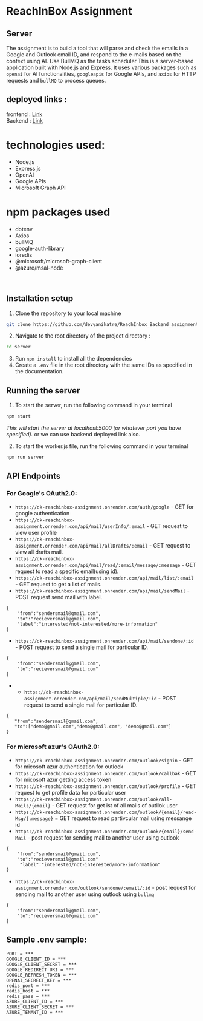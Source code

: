# ReachInBox Assignment

## Server
The assignment is to build a tool that will parse and check the emails in a Google and Outlook email ID, and
respond to the e-mails based on the context using AI. Use BullMQ as the tasks scheduler
This is a server-based application built with Node.js and Express. It uses various packages such as  `openai` for AI functionalities, `googleapis` for Google APIs, and `axios` for HTTP requests and `bullMQ` to process queues.



## deployed links :
frontend : [Link](https://dk-reachinbox-assignment.vercel.app/)
<br>
Backend : [Link](https://dk-reachinbox-assignment.onrender.com)




# technologies used:
- Node.js
- Express.js
- OpenAI
- Google APIs
- Microsoft Graph API
# npm packages used
- dotenv
- Axios
- bullMQ
- google-auth-library
- ioredis
- @microsoft/microsoft-graph-client
- @azure/msal-node

<br>

## Installation setup
1. Clone the repository to your local machine
```bash
git clone https://github.com/devyanikatre/ReachInbox_Backend_assignment
```
2. Navigate to the root directory of the project directory :
```bash 
cd server
```
3. Run `npm install` to install all the dependencies
4. Create a `.env` file in the root directory with the same IDs as specified in the documentation.

## Running the server
1. To start the server, run the following command in your terminal
```bash
npm start
```
*This will start the server at localhost:5000 (or whatever port you have specified).*
or we can use backend deployed link also.

2. To start the worker.js file, run the following command in your terminal
```bash
npm run server
```

## API Endpoints

### For Google's OAuth2.0:
- `https://dk-reachinbox-assignment.onrender.com/auth/google` - GET for google authentication
- `https://dk-reachinbox-assignment.onrender.com/api/mail/userInfo/:email` - GET request to view user profile
- `https://dk-reachinbox-assignment.onrender.com/api/mail/allDrafts/:email` - GET request to view all drafts mail.
- `https://dk-reachinbox-assignment.onrender.com/api/mail/read/:email/message/:message` - GET request to read a specific email(using id).
- `https://dk-reachinbox-assignment.onrender.com/api/mail/list/:email` - GET request to get a list of mails.
- `https://dk-reachinbox-assignment.onrender.com/api/mail/sendMail` - POST request send mail with label.
```
{
    "from":"sendersmail@gmail.com",
    "to":"recieversmail@gmail.com",
    "label":"interested/not-interested/more-information"
}
```
- `https://dk-reachinbox-assignment.onrender.com/api/mail/sendone/:id` - POST request to send a single mail for particular ID.
```
{
    "from":"sendersmail@gmail.com",
    "to":"recieversmail@gmail.com"
}
```
- - `https://dk-reachinbox-assignment.onrender.com/api/mail/sendMultiple/:id` - POST request to send a single mail for particular ID.
 ```
{
    "from":"sendersmail@gmail.com",
    "to":["demo@gmail.com","demo@gmail.com", "demo@gmail.com"]
}
```

### For microsoft azur's OAuth2.0:

- `https://dk-reachinbox-assignment.onrender.com/outlook/signin` - GET for micosoft azur authentication for outlook
- `https://dk-reachinbox-assignment.onrender.com/outlook/callbak` - GET for micosoft azur getting access token
- `https://dk-reachinbox-assignment.onrender.com/outlook/profile` - GET request to get profile data for particular user
- `https://dk-reachinbox-assignment.onrender.com/outlook/all-Mails/{email}` - GET request for get ist of all mails of outllok user
- `https://dk-reachinbox-assignment.onrender.com/outlook/{email}/read-Msg/{:message}` = GET request to read partivcular mail using messange id
- `https://dk-reachinbox-assignment.onrender.com/outlook/{email}/send-Mail` - post request for sending mail to another user using outlook
```
{
    "from":"sendersmail@gmail.com",
    "to":"recieversmail@gmail.com"
     "label":"interested/not-interested/more-information"
}
```
- `https://dk-reachinbox-assignment.onrender.com/outlook/sendone/:email/:id` - post request for sending mail to another user using outlook using `bullmq`
```
{
    "from":"sendersmail@gmail.com",
    "to":"recieversmail@gmail.com"
}
```

## Sample .env sample:
```
PORT = ***
GOOGLE_CLIENT_ID = ***
GOOGLE_CLIENT_SECRET = ***
GOOGLE_REDIRECT_URI = ***
GOOGLE_REFRESH_TOKEN = ***
OPENAI_SECRECT_KEY = ***
redis_port = ***
redis_host = ***
redis_pass = ***
AZURE_CLIENT_ID = ***
AZURE_CLIENT_SECRET = *** 
AZURE_TENANT_ID = ***
```
